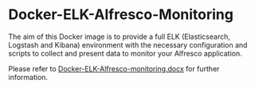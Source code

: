 # Docker-ELK-Alfresco-Monitoring

The aim of this Docker image is to provide a full ELK (Elasticsearch, Logstash and Kibana) environment with the necessary configuration and scripts to collect and present data to monitor your Alfresco application.

Please refer to [Docker-ELK-Alfresco-monitoring.docx](https://github.com/miguel-rodriguez/Docker-ELK-Alfresco-monitoring/blob/master/Docker-ELK-Alfresco-monitoring.docx) for further information.
